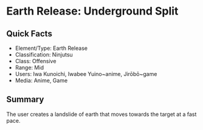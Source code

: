 # Earth Release: Underground Split

## Quick Facts
- Element/Type: Earth Release
- Classification: Ninjutsu
- Class: Offensive
- Range: Mid
- Users: Iwa Kunoichi, Iwabee Yuino~anime, Jirōbō~game
- Media: Anime, Game

## Summary
The user creates a landslide of earth that moves towards the target at a fast pace.
